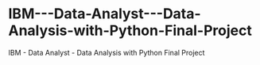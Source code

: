 # IBM---Data-Analyst---Data-Analysis-with-Python-Final-Project
IBM - Data Analyst - Data Analysis with Python Final Project
